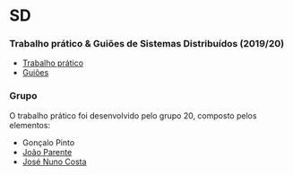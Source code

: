# SD
### Trabalho prático & Guiões de Sistemas Distribuídos (2019/20)
* [Trabalho prático](Trabalho_prático/)
* [Guiões](Guioes/)

### Grupo
O trabalho prático foi desenvolvido pelo grupo 20, composto pelos elementos:
* Gonçalo Pinto
* [João Parente](https://github.com/Joao-Parente)
* [José Nuno Costa](https://github.com/jnuno420)